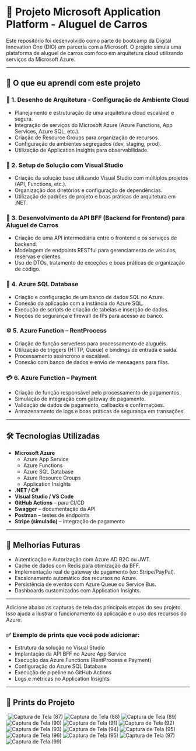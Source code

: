 # 🚗 Projeto Microsoft Application Platform - Aluguel de Carros

Este repositório foi desenvolvido como parte do bootcamp da Digital Innovation One (DIO) em parceria com a Microsoft. O projeto simula uma plataforma de aluguel de carros com foco em arquitetura cloud utilizando serviços da Microsoft Azure.

---

## 🧠 O que eu aprendi com este projeto

### 🎯 1. Desenho de Arquitetura - Configuração de Ambiente Cloud
- Planejamento e estruturação de uma arquitetura cloud escalável e segura.
- Integração de serviços do Microsoft Azure (Azure Functions, App Services, Azure SQL, etc.).
- Criação de Resource Groups para organização de recursos.
- Configuração de ambientes segregados (dev, staging, prod).
- Utilização de Application Insights para observabilidade.

### 🧪 2. Setup de Solução com Visual Studio
- Criação da solução base utilizando Visual Studio com múltiplos projetos (API, Functions, etc.).
- Organização dos diretórios e configuração de dependências.
- Utilização de padrões de projeto e boas práticas de arquitetura em .NET.

### 🔧 3. Desenvolvimento da API BFF (Backend for Frontend) para Aluguel de Carros
- Criação de uma API intermediária entre o frontend e os serviços de backend.
- Modelagem de endpoints RESTful para gerenciamento de veículos, reservas e clientes.
- Uso de DTOs, tratamento de exceções e boas práticas de organização de código.

### 💾 4. Azure SQL Database
- Criação e configuração de um banco de dados SQL no Azure.
- Conexão da aplicação com a instância do Azure SQL.
- Execução de scripts de criação de tabelas e inserção de dados.
- Noções de segurança e firewall de IPs para acesso ao banco.

### ⚙️ 5. Azure Function – RentProcess
- Criação de função serverless para processamento de aluguéis.
- Utilização de triggers (HTTP, Queue) e bindings de entrada e saída.
- Processamento assíncrono e escalável.
- Conexão com banco de dados e envio de mensagens para filas.

### 💳 6. Azure Function – Payment
- Criação de função responsável pelo processamento de pagamentos.
- Simulação de integração com gateway de pagamento.
- Validação de dados de pagamento, callbacks e confirmações.
- Armazenamento de logs e boas práticas de segurança em transações.

---

## 🛠️ Tecnologias Utilizadas

- **Microsoft Azure**
  - Azure App Service
  - Azure Functions
  - Azure SQL Database
  - Azure Resource Groups
  - Application Insights
- **.NET / C#**
- **Visual Studio / VS Code**
- **GitHub Actions** – para CI/CD
- **Swagger** – documentação da API
- **Postman** – testes de endpoints
- **Stripe (simulado)** – integração de pagamento

---

## 🔮 Melhorias Futuras

- Autenticação e Autorização com Azure AD B2C ou JWT.
- Cache de dados com Redis para otimização da BFF.
- Implementação real de gateway de pagamento (ex: Stripe/PayPal).
- Escalonamento automático dos recursos no Azure.
- Persistência de eventos com Azure Queue ou Service Bus.
- Dashboards customizados com Application Insights.

---

Adicione abaixo as capturas de tela das principais etapas do seu projeto. Isso ajuda a ilustrar o funcionamento da aplicação e o uso dos recursos do Azure.

### ✅ Exemplo de prints que você pode adicionar:
- Estrutura da solução no Visual Studio
- Implantação da API BFF no Azure App Service
- Execução das Azure Functions (RentProcess e Payment)
- Configuração do Azure SQL Database
- Execução de pipeline no GitHub Actions
- Logs e métricas no Application Insights

--- 

## 📸 Prints do Projeto
`![Captura de Tela (87)](https://github.com/user-attachments/assets/5f97262e-c0ab-4488-8903-834bb1e51d84)
![Captura de Tela (88)](https://github.com/user-attachments/assets/c141ebbe-1bb4-4a9b-9387-8c3e58acd5d9)
![Captura de Tela (89)](https://github.com/user-attachments/assets/6ed3e808-7f96-4a20-9a91-ba4ad0463a85)
![Captura de Tela (90)](https://github.com/user-attachments/assets/ebf72ad6-9de3-407d-9deb-d33b8364b3f1)
![Captura de Tela (91)](https://github.com/user-attachments/assets/140df604-9465-471f-970c-cc198f2c21d7)
![Captura de Tela (92)](https://github.com/user-attachments/assets/45e249b6-c153-4d6a-aaf2-faf655f82148)
![Captura de Tela (93)](https://github.com/user-attachments/assets/10b19448-6567-4d04-bdf6-985b2e49b9ec)
![Captura de Tela (94)](https://github.com/user-attachments/assets/06ed9330-6f99-4a67-9afe-c28c9e7cc5b6)
![Captura de Tela (95)](https://github.com/user-attachments/assets/504bc61b-ea64-41db-9175-813d7215f398)
![Captura de Tela (96)](https://github.com/user-attachments/assets/5c345ee0-2f77-41d2-bf51-fd5b738a30a1)
![Captura de Tela (95)](https://github.com/user-attachments/assets/0d824871-09e0-43ea-a0f7-889825e7c610)
![Captura de Tela (97)](https://github.com/user-attachments/assets/d7025c52-46a4-4e33-980a-2362675d3568)
![Captura de Tela (99)](https://github.com/user-attachments/assets/f6228775-520d-497d-9acf-1aa4ee8f76e4)
